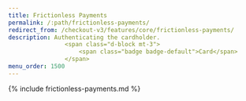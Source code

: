 ```yaml
---
title: Frictionless Payments
permalink: /:path/frictionless-payments/
redirect_from: /checkout-v3/features/core/frictionless-payments/
description: Authenticating the cardholder.
                <span class="d-block mt-3">
                    <span class="badge badge-default">Card</span>
                </span>
menu_order: 1500
---
```


{% include frictionless-payments.md %}
